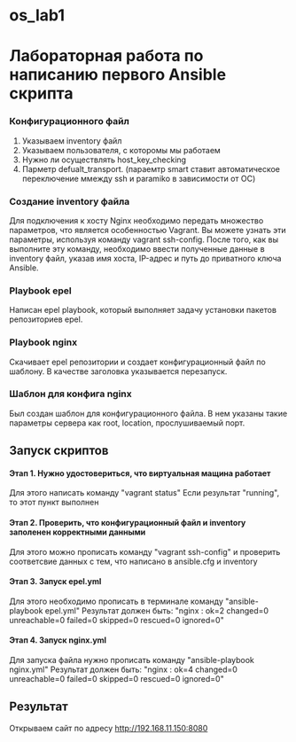 # os_lab1
#  Лабораторная работа по написанию первого Ansible скрипта
### Конфигурационного файл
1. Указываем inventory файл
2. Указываем пользователя, с которомы мы работаем
3. Нужно ли осуществлять host_key_checking
4. Парметр defualt_transport. (параемтр smart ставит автоматическое переключение ммежду ssh и paramiko в зависимости от ОС)

### Создание inventory файла
Для подключения к хосту Nginx необходимо передать множество параметров, что является особенностью Vagrant. Вы можете узнать эти параметры, используя команду vagrant ssh-config. После того, как вы выполните эту команду, необходимо ввести полученные данные в inventory файл, указав имя хоста, IP-адрес и путь до приватного ключа Ansible.

### Playbook epel
Написан epel playbook, который выполняет задачу установки пакетов репозиториев epel.

### Playbook nginx
Скачивает epel репозитории и создает конфигурационный файл по шаблону.
В качестве заголовка указывается перезапуск.

### Шаблон для конфига nginx
Был создан шаблон для конфигурационного файла. В нем указаны такие параметры сервера как root, location, прослушиваемый порт.


## Запуск скриптов
#### Этап 1. Нужно удостовериться, что виртуальная мащина работает
Для этого написать команду "vagrant status"
Если результат "running", то этот пункт выполнен
#### Этап 2. Проверить, что конфигурационный файл и inventory заполенен корректными данными 
Для этого можно прописать команду "vagrant ssh-config" и проверить соответсвие данных с тем, что написано в ansible.cfg и inventory
#### Этап 3. Запуск epel.yml
Для этого необходимо прописать в терминале команду "ansible-playbook epel.yml"
Результат должен быть:
"nginx                      : ok=2    changed=0    unreachable=0    failed=0    skipped=0    rescued=0    ignored=0"
#### Этап 4. Запуск nginx.yml
Для запуска файла нужно прописать команду "ansible-playbook nginx.yml"
Результат должен быть:
"nginx                      : ok=4    changed=0    unreachable=0    failed=0    skipped=0    rescued=0    ignored=0"

## Результат
Открываем сайт по адресу <http://192.168.11.150:8080>
